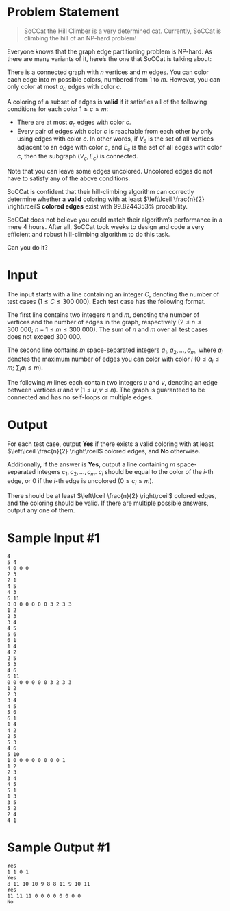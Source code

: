 # Problem Statement
> SoCCat the Hill Climber is a very determined cat. Currently, SoCCat is climbing the hill of an NP-hard problem!

Everyone knows that the graph edge partitioning problem is NP-hard. As there are many variants of it, here’s the one that SoCCat is talking about:

There is a connected graph with $n$ vertices and $m$ edges. You can color each edge into $m$ possible colors, numbered from $1$ to $m$. However, you can only color at most $a_c$ edges with color $c$.

A coloring of a subset of edges is **valid** if it satisfies all of the following conditions for each color $1 \leq c \leq m$:

- There are at most $a_c$ edges with color $c$.
- Every pair of edges with color $c$ is reachable from each other by only using edges with color $c$. In other words, if $V_c$ is the set of all vertices adjacent to an edge with color $c$, and $E_c$ is the set of all edges with color $c$, then the subgraph $(V_c, E_c)$ is connected.

Note that you can leave some edges uncolored. Uncolored edges do not have to satisfy any of the above conditions.

SoCCat is confident that their hill-climbing algorithm can correctly determine whether a **valid** coloring with at least $\left\lceil \frac{n}{2} \right\rceil$ **colored edges** exist with 99.8244353% probability.

SoCCat does not believe you could match their algorithm’s performance in a mere 4 hours. After all, SoCCat took weeks to design and code a very efficient and robust hill-climbing algorithm to do this task.

Can you do it?

# Input

The input starts with a line containing an integer $C$, denoting the number of test cases $(1 \leq C \leq 300\ 000)$. Each test case has the following format.

The first line contains two integers $n$ and $m$, denoting the number of vertices and the number of edges in the graph, respectively $(2 \leq n \leq 300\ 000;\ n - 1 \leq m \leq 300\ 000)$. The sum of $n$ and $m$ over all test cases does not exceed 300 000.

The second line contains $m$ space-separated integers $a_1, a_2, \ldots, a_m$, where $a_i$ denotes the maximum number of edges you can color with color $i$ $(0 \leq a_i \leq m;\ \sum_i a_i \leq m)$.

The following $m$ lines each contain two integers $u$ and $v$, denoting an edge between vertices $u$ and $v$ $(1 \leq u, v \leq n)$. The graph is guaranteed to be connected and has no self-loops or multiple edges.

# Output

For each test case, output **Yes** if there exists a valid coloring with at least $\left\lceil \frac{n}{2} \right\rceil$ colored edges, and **No** otherwise.

Additionally, if the answer is **Yes**, output a line containing $m$ space-separated integers $c_1, c_2, \ldots, c_m$. $c_i$ should be equal to the color of the $i$-th edge, or $0$ if the $i$-th edge is uncolored $(0 \leq c_i \leq m)$.

There should be at least $\left\lceil \frac{n}{2} \right\rceil$ colored edges, and the coloring should be valid. If there are multiple possible answers, output any one of them.

# Sample Input #1
```
4
5 4
4 0 0 0
2 3
2 1
4 5
4 3
6 11
0 0 0 0 0 0 0 3 2 3 3
1 2
2 3
3 4
4 5
5 6
6 1
1 4
4 2
2 5
5 3
4 6
6 11
0 0 0 0 0 0 0 3 2 3 3
1 2
2 3
3 4
4 5
5 6
6 1
1 4
4 2
2 5
5 3
4 6
5 10
1 0 0 0 0 0 0 0 0 1
1 2
2 3
3 4
4 5
5 1
1 3
3 5
5 2
2 4
4 1
```
# Sample Output #1
```
Yes
1 1 0 1
Yes
8 11 10 10 9 8 8 11 9 10 11
Yes
11 11 11 0 0 0 0 0 0 0 0
No
```